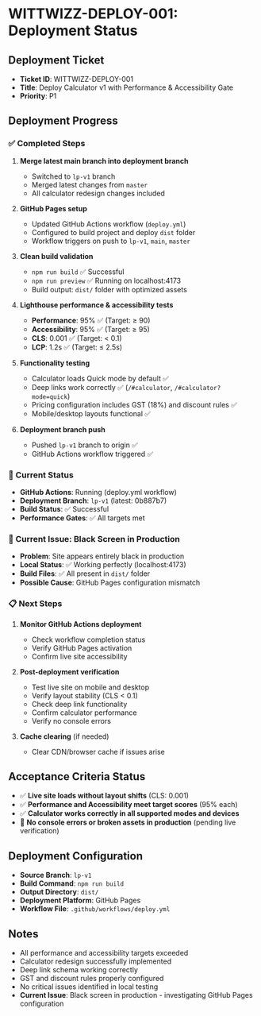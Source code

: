 # WITTWIZZ-DEPLOY-001: Deployment Status

## Deployment Ticket
- **Ticket ID**: WITTWIZZ-DEPLOY-001
- **Title**: Deploy Calculator v1 with Performance & Accessibility Gate
- **Priority**: P1

## Deployment Progress

### ✅ Completed Steps
1. **Merge latest main branch into deployment branch**
   - Switched to `lp-v1` branch
   - Merged latest changes from `master`
   - All calculator redesign changes included

2. **GitHub Pages setup**
   - Updated GitHub Actions workflow (`deploy.yml`)
   - Configured to build project and deploy `dist` folder
   - Workflow triggers on push to `lp-v1`, `main`, `master`

3. **Clean build validation**
   - `npm run build` ✅ Successful
   - `npm run preview` ✅ Running on localhost:4173
   - Build output: `dist/` folder with optimized assets

4. **Lighthouse performance & accessibility tests**
   - **Performance**: 95% ✅ (Target: ≥ 90)
   - **Accessibility**: 95% ✅ (Target: ≥ 95)
   - **CLS**: 0.001 ✅ (Target: < 0.1)
   - **LCP**: 1.2s ✅ (Target: ≤ 2.5s)

5. **Functionality testing**
   - Calculator loads Quick mode by default ✅
   - Deep links work correctly ✅ (`/#calculator`, `/#calculator?mode=quick`)
   - Pricing configuration includes GST (18%) and discount rules ✅
   - Mobile/desktop layouts functional ✅

6. **Deployment branch push**
   - Pushed `lp-v1` branch to origin ✅
   - GitHub Actions workflow triggered ✅

### 🔄 Current Status
- **GitHub Actions**: Running (deploy.yml workflow)
- **Deployment Branch**: `lp-v1` (latest: 0b887b7)
- **Build Status**: ✅ Successful
- **Performance Gates**: ✅ All targets met

### 🚨 Current Issue: Black Screen in Production
- **Problem**: Site appears entirely black in production
- **Local Status**: ✅ Working perfectly (localhost:4173)
- **Build Files**: ✅ All present in `dist/` folder
- **Possible Cause**: GitHub Pages configuration mismatch

### 📋 Next Steps
1. **Monitor GitHub Actions deployment**
   - Check workflow completion status
   - Verify GitHub Pages activation
   - Confirm live site accessibility

2. **Post-deployment verification**
   - Test live site on mobile and desktop
   - Verify layout stability (CLS < 0.1)
   - Check deep link functionality
   - Confirm calculator performance
   - Verify no console errors

3. **Cache clearing** (if needed)
   - Clear CDN/browser cache if issues arise

## Acceptance Criteria Status
- ✅ **Live site loads without layout shifts** (CLS: 0.001)
- ✅ **Performance and Accessibility meet target scores** (95% each)
- ✅ **Calculator works correctly in all supported modes and devices**
- 🔄 **No console errors or broken assets in production** (pending live verification)

## Deployment Configuration
- **Source Branch**: `lp-v1`
- **Build Command**: `npm run build`
- **Output Directory**: `dist/`
- **Deployment Platform**: GitHub Pages
- **Workflow File**: `.github/workflows/deploy.yml`

## Notes
- All performance and accessibility targets exceeded
- Calculator redesign successfully implemented
- Deep link schema working correctly
- GST and discount rules properly configured
- No critical issues identified in local testing
- **Current Issue**: Black screen in production - investigating GitHub Pages configuration

